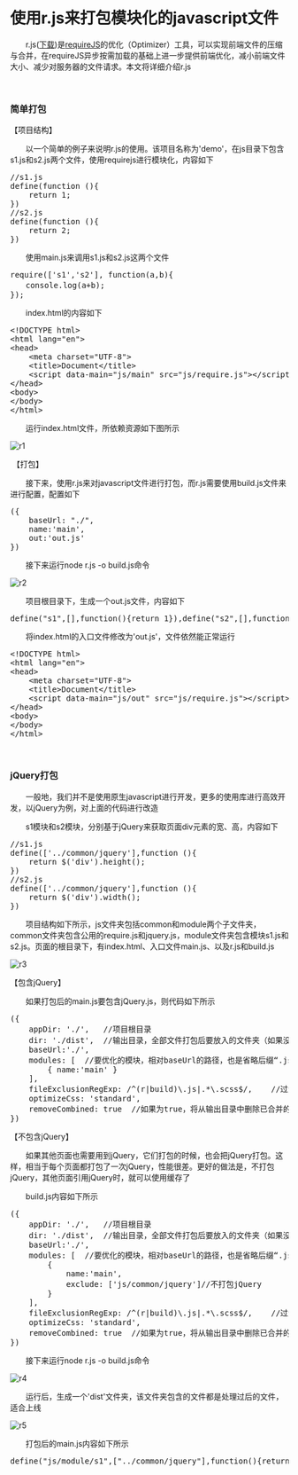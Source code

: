 # 使用r.js来打包模块化的javascript文件

　　r.js([下载](http://requirejs.org/docs/release/2.3.3/r.js))是[requireJS](http://www.cnblogs.com/xiaohuochai/p/6847942.html)的优化（Optimizer）工具，可以实现前端文件的压缩与合并，在requireJS异步按需加载的基础上进一步提供前端优化，减小前端文件大小、减少对服务器的文件请求。本文将详细介绍r.js

&nbsp;

### 简单打包

【项目结构】

　　以一个简单的例子来说明r.js的使用。该项目名称为'demo'，在js目录下包含s1.js和s2.js两个文件，使用requirejs进行模块化，内容如下

<div class="cnblogs_code">
<pre>//s1.js
define(function (){
    return 1;
})
//s2.js
define(function (){
    return 2;
})</pre>
</div>

　　使用main.js来调用s1.js和s2.js这两个文件

<div class="cnblogs_code">
<pre>require(['s1','s2'], function(a,b){
　　console.log(a+b);
});</pre>
</div>

　　index.html的内容如下

<div class="cnblogs_code">
<pre>&lt;!DOCTYPE html&gt;
&lt;html lang="en"&gt;
&lt;head&gt;
    &lt;meta charset="UTF-8"&gt;
    &lt;title&gt;Document&lt;/title&gt;
    &lt;script data-main="js/main" src="js/require.js"&gt;&lt;/script&gt;
&lt;/head&gt;
&lt;body&gt;
&lt;/body&gt;
&lt;/html&gt;</pre>
</div>

　　运行index.html文件，所依赖资源如下图所示

![r1](https://pic.xiaohuochai.site/blog/utils_build_r1.png)

&nbsp;【打包】

　　接下来，使用r.js来对javascript文件进行打包，而r.js需要使用build.js文件来进行配置，配置如下

<div class="cnblogs_code">
<pre>({
    baseUrl: "./",
    name:'main',
    out:'out.js'
})</pre>
</div>

　　接下来运行node r.js -o build.js命令

![r2](https://pic.xiaohuochai.site/blog/utils_build_r2.png)

　　项目根目录下，生成一个out.js文件，内容如下

<div class="cnblogs_code">
<pre>define("s1",[],function(){return 1}),define("s2",[],function(){return 2}),require(["s1","s2"],function(n,e){console.log(n+e)}),define("main",function(){});</pre>
</div>

　　将index.html的入口文件修改为'out.js'，文件依然能正常运行

<div class="cnblogs_code">
<pre>&lt;!DOCTYPE html&gt;
&lt;html lang="en"&gt;
&lt;head&gt;
    &lt;meta charset="UTF-8"&gt;
    &lt;title&gt;Document&lt;/title&gt;
    &lt;script data-main="js/out" src="js/require.js"&gt;&lt;/script&gt;
&lt;/head&gt;
&lt;body&gt;
&lt;/body&gt;
&lt;/html&gt;</pre>
</div>

&nbsp;

### jQuery打包

　　一般地，我们并不是使用原生javascript进行开发，更多的使用库进行高效开发，以jQuery为例，对上面的代码进行改造

　　s1模块和s2模块，分别基于jQuery来获取页面div元素的宽、高，内容如下

<div class="cnblogs_code">
<pre>//s1.js
define(['../common/jquery'],function (){
    return $('div').height();
})
//s2.js
define(['../common/jquery'],function (){
    return $('div').width();
})</pre>
</div>

　　项目结构如下所示，js文件夹包括common和module两个子文件夹，common文件夹包含公用的require.js和jquery.js，module文件夹包含模块s1.js和s2.js。页面的根目录下，有index.html、入口文件main.js、以及r.js和build.js

![r3](https://pic.xiaohuochai.site/blog/utils_build_r3.png)

【包含jQuery】

　　如果打包后的main.js要包含jQuery.js，则代码如下所示

<div class="cnblogs_code">
<pre>({ 
    appDir: './',   //项目根目录
    dir: './dist',  //输出目录，全部文件打包后要放入的文件夹（如果没有会自动新建的）
    baseUrl:'./',
    modules: [  //要优化的模块，相对baseUrl的路径，也是省略后缀&ldquo;.js&rdquo;
        { name:'main' }   
    ],  
    fileExclusionRegExp: /^(r|build)\.js|.*\.scss$/,    //过滤，匹配到的文件将不会被输出到输出目录去
    optimizeCss: 'standard',  
    removeCombined: true  //如果为true，将从输出目录中删除已合并的文件
})</pre>
</div>


【不包含jQuery】

　　如果其他页面也需要用到jQuery，它们打包的时候，也会把jQuery打包。这样，相当于每个页面都打包了一次jQuery，性能很差。更好的做法是，不打包jQuery，其他页面引用jQuery时，就可以使用缓存了

　　build.js内容如下所示

<div class="cnblogs_code">
<pre>({ 
    appDir: './',   //项目根目录
    dir: './dist',  //输出目录，全部文件打包后要放入的文件夹（如果没有会自动新建的）
    baseUrl:'./',
    modules: [  //要优化的模块，相对baseUrl的路径，也是省略后缀&ldquo;.js&rdquo;
        { 
            name:'main',
            exclude: ['js/common/jquery']//不打包jQuery
        }   
    ],  
    fileExclusionRegExp: /^(r|build)\.js|.*\.scss$/,    //过滤，匹配到的文件将不会被输出到输出目录去
    optimizeCss: 'standard',  
    removeCombined: true  //如果为true，将从输出目录中删除已合并的文件
})</pre>
</div>

　　接下来运行node r.js -o build.js命令

![r4](https://pic.xiaohuochai.site/blog/utils_build_r4.png)

　　运行后，生成一个'dist'文件夹，该文件夹包含的文件都是处理过后的文件，适合上线

![r5](https://pic.xiaohuochai.site/blog/utils_build_r5.png)

　　打包后的main.js内容如下所示

<div class="cnblogs_code">
<pre>define("js/module/s1",["../common/jquery"],function(){return $("div").height()}),define("js/module/s2",["../common/jquery"],function(){return $("div").width()}),require(["js/module/s1","js/module/s2"],function(e,n){console.log(parseInt(e)+parseInt(n))}),define("main",function(){});</pre>
</div>

